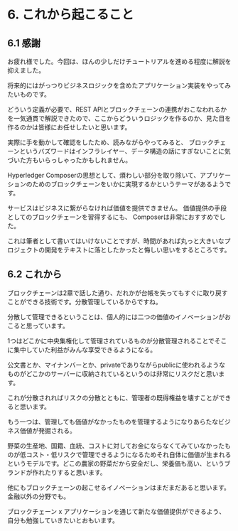 # 6. これから起こること
## 6.1 感謝
お疲れ様でした。今回は、ほんの少しだけチュートリアルを進める程度に解説を抑えました。

将来的にはがっつりビジネスロジックを含めたアプリケーション実装をやってみたいものです。

どういう定義が必要で、REST APIとブロックチェーンの連携がおこなわれるかを一気通貫で解説できたので、ここからどういうロジックを作るのか、見た目を作るのかは皆様にお任せしたいと思います。

実際に手を動かして確認をしたため、読みながらやってみると、
ブロックチェーンというバズワードはインフラレイヤー、データ構造の話にすぎないことに気づいた方もいらっしゃったかもしれません。

Hyperledger Composerの思想として、煩わしい部分を取り除いて、アプリケーションのためのブロックチェーンをいかに実現するかというテーマがあるようです。

サービスはビジネスに繋がらなければ価値を提供できません。
価値提供の手段としてのブロックチェーンを習得するにも、
Composerは非常におすすめでした。

これは筆者として書いてはいけないことですが、時間があれば丸っと大きいなプロジェクトの開発をテキストに落としたかったと悔しい思いをするところです。

## 6.2 これから
ブロックチェーンは2章で話した通り、だれかが台帳を失ってもすぐに取り戻すことができる技術です。分散管理しているからですね。

分散して管理できるということは、個人的には二つの価値のイノベーションがおこると思っています。

1つはどこかに中央集権化して管理されているものが分散管理されることでそこに集中していた利益がみんな享受できるようになる。

公文書とか、マイナンバーとか、privateでありながらpublicに使われるようなものがどこかのサーバーに収納されているというのは非常にリスクだと思います。

これが分散されればリスクの分散とともに、管理者の既得権益を壊すことができると思います。

もう一つは、管理しても価値がなかったものを管理するようになりあらたなビジネス価値が発掘される。

野菜の生産地、国籍、血統、コストに対してお金にならなくてみていなかったものが低コスト・低リスクで管理できるようになるためそれ自体に価値が生まれるというモデルです。どこの農家の野菜だから安全だし、栄養価も高い、というブランドが作れたりすると思います。

他にもブロックチェーンの起こせるイノベーションはまだまだあると思います。金融以外の分野でも。

ブロックチェーン x アプリケーションを通じて新たな価値提供ができるよう、自分も勉強していきたいとおもいます。

